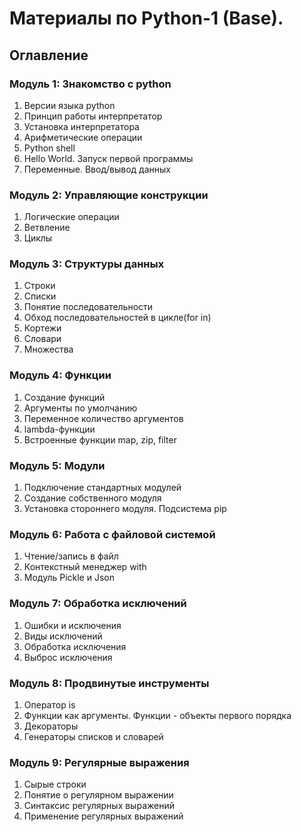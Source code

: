 # Материалы по Python-1 (Base).

## Оглавление

### Модуль 1: Знакомство с python
1. Версии языка python
1. Принцип работы интерпретатор
1. Установка интерпретатора 
1. Арифметические операции
1. Python shell
1. Hello World. Запуск первой программы
1. Переменные. Ввод/вывод данных


### Модуль 2: Управляющие конструкции
1. Логические операции
1. Ветвление
1. Циклы

### Модуль 3: Структуры данных
1. Строки
1. Списки
1. Понятие последовательности
1. Обход последовательностей в цикле(for in)
1. Кортежи 
1. Словари
1. Множества

### Модуль 4: Функции
1. Создание функций
1. Аргументы по умолчанию 
1. Переменное количество аргументов
1. lambda-функции
1. Встроенные функции map, zip, filter

### Модуль 5: Модули
1. Подключение стандартных модулей
1. Создание собственного модуля
1. Установка стороннего модуля. Подсистема pip

### Модуль 6: Работа с файловой системой
1. Чтение/запись в файл
1. Контекстный менеджер with
1. Модуль Pickle и Json

### Модуль 7: Обработка исключений
1. Ошибки и исключения
1. Виды исключений
1. Обработка исключения
1. Выброс исключения

### Модуль 8: Продвинутые инструменты
1. Оператор is
1. Функции как аргументы. Функции - объекты первого порядка
1. Декораторы
1. Генераторы списков и словарей

### Модуль 9: Регулярные выражения
1. Сырые строки
1. Понятие о регулярном выражении
1. Синтаксис регулярных выражений
1. Применение регулярных выражений
<!--stackedit_data:
eyJoaXN0b3J5IjpbNTQ5NTYzMzc1XX0=
-->
